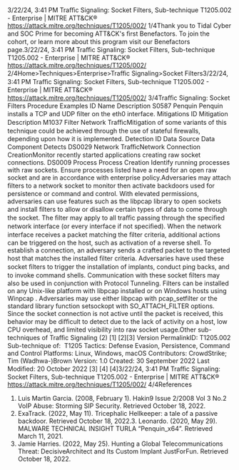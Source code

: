3/22/24, 3:41 PM Traﬃc Signaling: Socket Filters, Sub-technique T1205.002 - Enterprise | MITRE ATT&CK®
https://attack.mitre.org/techniques/T1205/002/ 1/4Thank you to Tidal Cyber and SOC Prime for becoming ATT&CK's ﬁrst Benefactors. To join the cohort, or learn more about this program visit our
Benefactors page.3/22/24, 3:41 PM Traﬃc Signaling: Socket Filters, Sub-technique T1205.002 - Enterprise | MITRE ATT&CK®
https://attack.mitre.org/techniques/T1205/002/ 2/4Home>Techniques>Enterprise>Traﬃc Signaling>Socket Filters3/22/24, 3:41 PM Traﬃc Signaling: Socket Filters, Sub-technique T1205.002 - Enterprise | MITRE ATT&CK®
https://attack.mitre.org/techniques/T1205/002/ 3/4Traﬃc Signaling: Socket Filters
Procedure Examples
ID Name Description
S0587 Penquin Penquin installs a TCP and UDP ﬁlter on the eth0 interface.
Mitigations
ID Mitigation Description
M1037 Filter Network
TraﬃcMitigation of some variants of this technique could be achieved through the use of stateful ﬁrewalls,
depending upon how it is implemented.
Detection
ID Data Source Data Component Detects
DS0029 Network TraﬃcNetwork Connection
CreationMonitor recently started applications creating raw socket connections.
DS0009 Process Process Creation Identify running processes with raw sockets. Ensure processes listed have a need
for an open raw socket and are in accordance with enterprise policy.Adversaries may attach ﬁlters to a network socket to monitor then activate backdoors used for persistence or command and control. With
elevated permissions, adversaries can use features such as the libpcap library to open sockets and install ﬁlters to allow or disallow
certain types of data to come through the socket. The ﬁlter may apply to all traﬃc passing through the speciﬁed network interface (or every
interface if not speciﬁed). When the network interface receives a packet matching the ﬁlter criteria, additional actions can be triggered on the
host, such as activation of a reverse shell.
To establish a connection, an adversary sends a crafted packet to the targeted host that matches the installed ﬁlter criteria. Adversaries
have used these socket ﬁlters to trigger the installation of implants, conduct ping backs, and to invoke command shells. Communication
with these socket ﬁlters may also be used in conjunction with Protocol Tunneling.
Filters can be installed on any Unix-like platform with libpcap installed or on Windows hosts using Winpcap . Adversaries may use either
libpcap with pcap\_setfilter or the standard library function setsockopt with SO\_ATTACH\_FILTER options. Since the socket connection
is not active until the packet is received, this behavior may be diﬃcult to detect due to the lack of activity on a host, low CPU overhead, and
limited visibility into raw socket usage.Other sub-techniques of Traﬃc Signaling (2)
[1]
[2][3]
Version PermalinkID: T1205.002
Sub-technique of:  T1205
 
Tactics: Defense Evasion, Persistence, Command and Control
 
Platforms: Linux, Windows, macOS
Contributors: CrowdStrike; Tim (Wadhwa-)Brown
Version: 1.0
Created: 30 September 2022
Last Modiﬁed: 20 October 2022
[3]
[4]
[4]3/22/24, 3:41 PM Traﬃc Signaling: Socket Filters, Sub-technique T1205.002 - Enterprise | MITRE ATT&CK®
https://attack.mitre.org/techniques/T1205/002/ 4/4References
1. Luis Martin Garcia. (2008, February 1). Hakin9 Issue 2/2008
Vol 3 No.2 VoIP Abuse: Storming SIP Security. Retrieved
October 18, 2022.
2. ExaTrack. (2022, May 11). Tricephalic Hellkeeper: a tale of a
passive backdoor. Retrieved October 18, 2022.3. Leonardo. (2020, May 29). MALWARE TECHNICAL INSIGHT
TURLA “Penquin\_x64”. Retrieved March 11, 2021.
4. Jamie Harries. (2022, May 25). Hunting a Global
Telecommunications Threat: DecisiveArchitect and Its Custom
Implant JustForFun. Retrieved October 18, 2022.